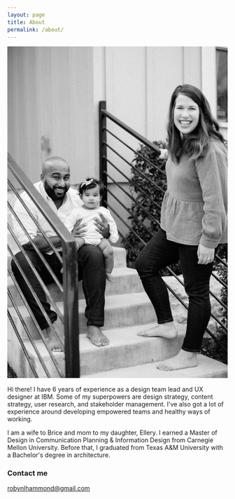 ```yaml
---
layout: page
title: About
permalink: /about/
---
```


![photo of Robyn and her family](images/family-photo.jpg)

Hi there! I have 6 years of experience as a design team lead and UX designer at IBM. Some of my superpowers are design strategy, content strategy, user research, and stakeholder management. I've also got a lot of experience around developing empowered teams and healthy ways of working.

I am a wife to Brice and mom to my daughter, Ellery. I earned a Master of Design in Communication Planning & Information Design from Carnegie Mellon University. Before that, I graduated from Texas A&M University with a Bachelor's degree in architecture.

### Contact me

[robynlhammond@gmail.com](mailto:robynlhammond@gmail.com)
